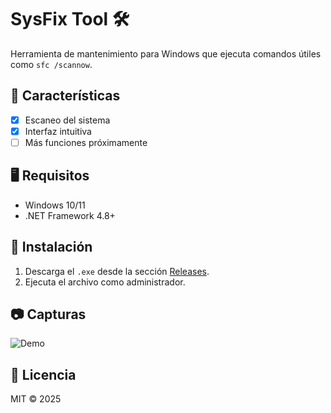 # SysFix Tool 🛠️

Herramienta de mantenimiento para Windows que ejecuta comandos útiles como `sfc /scannow`.

## 🚀 Características

- [x] Escaneo del sistema
- [x] Interfaz intuitiva
- [ ] Más funciones próximamente

## 🖥️ Requisitos

- Windows 10/11
- .NET Framework 4.8+

## 🔧 Instalación

1. Descarga el `.exe` desde la sección [Releases](https://github.com/tu_usuario/tu_repo/releases).
2. Ejecuta el archivo como administrador.

## 📷 Capturas

![Demo](screenshot.png)

## 📄 Licencia

MIT © 2025

